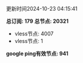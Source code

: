更新时间2024-10-23 04:15:41

**总订阅: 179**
**总节点: 20321**
- vless节点: 4007
- vless节点: 1

**google ping有效节点: 941**
